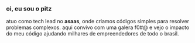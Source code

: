 ### oi, eu sou o pitz


atuo como tech lead no **asaas**, onde criamos códigos simples para resolver problemas complexos.
aqui convivo com uma galera f0#@ e vejo o impacto do meu código ajudando milhares de empreendedores de todo o brasil.
